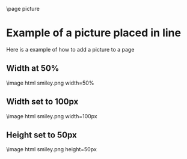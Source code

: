 \page picture
# Example of a picture placed in line

Here is a example of how to add a picture to a page 

## Width at 50%
  
\image html smiley.png width=50%

## Width set to 100px 

\image html smiley.png width=100px

## Height set to 50px

\image html smiley.png height=50px
